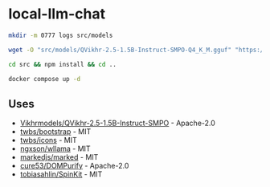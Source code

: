 # local-llm-chat

```bash
mkdir -m 0777 logs src/models

wget -O "src/models/QVikhr-2.5-1.5B-Instruct-SMPO-Q4_K_M.gguf" "https://huggingface.co/Vikhrmodels/QVikhr-2.5-1.5B-Instruct-SMPO_GGUF/resolve/main/QVikhr-2.5-1.5B-Instruct-SMPO-Q4_K_M.gguf?download=true"

cd src && npm install && cd ..

docker compose up -d
```

## Uses

* [Vikhrmodels/QVikhr-2.5-1.5B-Instruct-SMPO](https://huggingface.co/Vikhrmodels/QVikhr-2.5-1.5B-Instruct-SMPO_GGUF) - Apache-2.0
* [twbs/bootstrap](https://github.com/twbs/bootstrap) - MIT
* [twbs/icons](https://github.com/twbs/icons) - MIT
* [ngxson/wllama](https://github.com/ngxson/wllama) - MIT
* [markedjs/marked](https://github.com/markedjs/marked) - MIT
* [cure53/DOMPurify](https://github.com/cure53/DOMPurify) - Apache-2.0
* [tobiasahlin/SpinKit](https://github.com/tobiasahlin/SpinKit) - MIT
